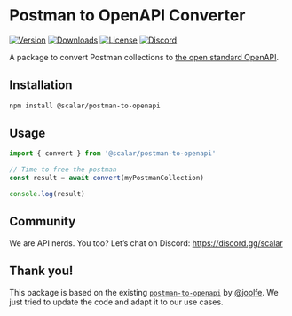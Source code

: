 # Postman to OpenAPI Converter

[![Version](https://img.shields.io/npm/v/%40scalar/postman-to-openapi)](https://www.npmjs.com/package/@scalar/postman-to-openapi)
[![Downloads](https://img.shields.io/npm/dm/%40scalar/postman-to-openapi)](https://www.npmjs.com/package/@scalar/postman-to-openapi)
[![License](https://img.shields.io/npm/l/%40scalar%2Fpostman-to-openapi)](https://www.npmjs.com/package/@scalar/postman-to-openapi)
[![Discord](https://img.shields.io/discord/1135330207960678410?style=flat&color=5865F2)](https://discord.gg/scalar)

A package to convert Postman collections to [the open standard OpenAPI](https://github.com/OAI/OpenAPI-Specification).

## Installation

```bash
npm install @scalar/postman-to-openapi
```

## Usage

```ts
import { convert } from '@scalar/postman-to-openapi'

// Time to free the postman
const result = await convert(myPostmanCollection)

console.log(result)
```

## Community

We are API nerds. You too? Let’s chat on Discord: <https://discord.gg/scalar>

## Thank you!

This package is based on the existing [`postman-to-openapi`](https://github.com/joolfe/postman-to-openapi) by [@joolfe](https://github.com/joolfe). We just tried to update the code and adapt it to our use cases.
